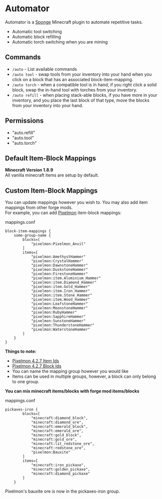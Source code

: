 # Automator

Automator is a [Sponge](https://www.spongepowered.org/) Minecraft plugin to automate repetitive tasks.

* Automatic tool switching
* Automatic block refilling
* Automatic torch switching when you are mining

## Commands

* `/auto` - List available commands
* `/auto tool` - swap tools from your inventory into your hand when you click on a block that has an associated block-item-mapping.
* `/auto torch` - when a compatible tool is in hand, if you right click a solid block, swap the in-hand tool with torches from your inventory.
* `/auto refill` - when placing stack-able blocks, if you have more in your inventory, and you place the last block of that type, move the blocks from your inventory into your hand.

## Permissions

* "auto.refill"
* "auto.tool" 
* "auto.torch"

## Default Item-Block Mappings

**Minecraft Version 1.8.9**  
All vanilla minecraft items are setup by default.

## Custom Item-Block Mappings

You can update mappings however you wish to. You may also add item mappings from other forge mods.  
For example, you can add [Pixelmon](http://pixelmonmod.com/) item-block mappings:  

mappings.conf
```
block-item-mappings {
    some-group-name {
        blocks=[
            "pixelmon:Pixelmon_Anvil"
        ]
        items=[
            "pixelmon:AmethystHammer"
            "pixelmon:CrystalHammer"
            "pixelmon:DawnstoneHammer"
            "pixelmon:DuskstoneHammer"
            "pixelmon:FirestoneHammer"
            "pixelmon:item.Aluminium_Hammer"
            "pixelmon:item.Diamond_Hammer"
            "pixelmon:item.Gold_Hammer"
            "pixelmon:item.Iron_Hammer"
            "pixelmon:item.Stone_Hammer"
            "pixelmon:item.Wood_Hammer"
            "pixelmon:LeafstoneHammer"
            "pixelmon:MoonstoneHammer"
            "pixelmon:RubyHammer"
            "pixelmon:SapphireHammer"
            "pixelmon:SunstoneHammer"
            "pixelmon:ThunderstoneHammer"
            "pixelmon:WaterstoneHammer"
        ]
    }
}

```

**Things to note:**
* [Pixelmon 4.2.7 Item Ids](https://gist.github.com/mmonkey/20ac5229017375667df2f146793524db)
* [Pixelmon 4.2.7 Block Ids](https://gist.github.com/mmonkey/5f7aa1c9ec096794d3874e51ba8bab20)
* You can name the mapping group however you would like
* Items can be used in multiple groups, however, a block can only belong to one group.

**You can mix minecraft items/blocks with forge mod items/blocks**  

mappings.conf  
```
pickaxes-iron {
        blocks=[
            "minecraft:diamond_block",
            "minecraft:diamond_ore",
            "minecraft:emerald_block",
            "minecraft:emerald_ore",
            "minecraft:gold_block",
            "minecraft:gold_ore",
            "minecraft:lit_redstone_ore",
            "minecraft:redstone_ore",
            "pixelmon:Bauxite"
        ]
        items=[
            "minecraft:iron_pickaxe",
            "minecraft:golden_pickaxe",
            "minecraft:diamond_pickaxe"
        ]
    }
```
Pixelmon's bauxite ore is now in the pickaxes-iron group.
